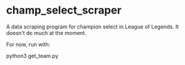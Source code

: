 # champ_select_scraper
 A data scraping program for champion select in League of Legends. 
 It doesn't do much at the moment.
 
 For now, run with:

 python3 get_team.py
